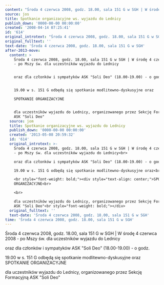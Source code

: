 ```yaml
---
content: "Środa 4 czerwca 2008, godz. 18.00, sala 151 G w SGH | W środę 4 czerwca 2008 - po Mszy św. dla uczestników wyjazdu do Lednicy\n\noraz dla członków i sympatyków ASK \"Soli Deo\" (18.00-19.00) - o godz.\n\n19.00 w s. 151 G odbędą się spotkanie modlitewno-dyskusyjne oraz\nSPOTKANIE ORGANIZACYJNE\n\ndla uczestników wyjazdu do Lednicy, organizowanego przez Sekcję Formacyjną ASK \"Soli Deo\"\n\n\n<!--CONTENT FROM OLD SERVER (jos before 2013): Środa 4 czerwca 2008, godz. 18.00, sala 151 G w SGH | W środę 4 czerwca 2008 - po Mszy św. dla uczestników wyjazdu do Lednicy\n\r\noraz dla członków i sympatyków ASK \"Soli Deo\" (18.00-19.00) - o godz.\n\r\n19.00 w s. 151 G odbędą się spotkanie modlitewno-dyskusyjne oraz\n\r\n\nSPOTKANIE ORGANIZACYJNE\n\r\n\n\r\ndla uczestników wyjazdu do Lednicy, organizowanego przez Sekcję Formacyjną ASK \"Soli Deo\"\n\n-->"
source: jos
title: Spotkanie organizacyjne ws. wyjazdu do Lednicy
publish_down: '0000-00-00 00:00:00'
created: '2008-04-14 07:25:41'
id: '614'
original_introtext: "Środa 4 czerwca 2008, godz. 18.00, sala 151 G w SGH | W środę 4 czerwca 2008 - po Mszy św. dla uczestników wyjazdu do Lednicy<br>\r\noraz dla członków i sympatyków ASK \"Soli Deo\" (18.00-19.00) - o godz.<br>\r\n19.00 w s. 151 G odbędą się spotkanie modlitewno-dyskusyjne oraz<br>\r\n<br style=\"font-weight: bold;\"><div style=\"text-align: center;\">SPOTKANIE ORGANIZACYJNE<br>\r\n<br>\r\ndla uczestników wyjazdu do Lednicy, organizowanego przez Sekcję Formacyjną ASK \"Soli Deo\"<br style=\"font-weight: bold;\"></div>"
original_fulltext: ''
text-date: 'Środa 4 czerwca 2008, godz. 18.00, sala 151 G w SGH'
after-2013-move:
  content: >
    Środa 4 czerwca 2008, godz. 18.00, sala 151 G w SGH | W środę 4 czerwca 2008
    - po Mszy św. dla uczestników wyjazdu do Lednicy


    oraz dla członków i sympatyków ASK "Soli Deo" (18.00-19.00) - o godz.


    19.00 w s. 151 G odbędą się spotkanie modlitewno-dyskusyjne oraz

    SPOTKANIE ORGANIZACYJNE


    dla uczestników wyjazdu do Lednicy, organizowanego przez Sekcję Formacyjną
    ASK "Soli Deo"
  source: jom
  title: Spotkanie organizacyjne ws. wyjazdu do Lednicy
  publish_down: '0000-00-00 00:00:00'
  created: '2013-05-08 20:59:32'
  id: '614'
  original_introtext: >-
    Środa 4 czerwca 2008, godz. 18.00, sala 151 G w SGH | W środę 4 czerwca 2008
    - po Mszy św. dla uczestników wyjazdu do Lednicy<br>

    oraz dla członków i sympatyków ASK "Soli Deo" (18.00-19.00) - o godz.<br>

    19.00 w s. 151 G odbędą się spotkanie modlitewno-dyskusyjne oraz<br>

    <br style="font-weight: bold;"><div style="text-align: center;">SPOTKANIE
    ORGANIZACYJNE<br>

    <br>

    dla uczestników wyjazdu do Lednicy, organizowanego przez Sekcję Formacyjną
    ASK "Soli Deo"<br style="font-weight: bold;"></div>
  original_fulltext: ''
  text-date: 'Środa 4 czerwca 2008, godz. 18.00, sala 151 G w SGH'
time: 'Środa 4 czerwca 2008, godz. 18.00, sala 151 G w SGH'
---
```

Środa 4 czerwca 2008, godz. 18.00, sala 151 G w SGH | W środę 4 czerwca 2008 - po Mszy św. dla uczestników wyjazdu do Lednicy

oraz dla członków i sympatyków ASK "Soli Deo" (18.00-19.00) - o godz.

19.00 w s. 151 G odbędą się spotkanie modlitewno-dyskusyjne oraz
SPOTKANIE ORGANIZACYJNE

dla uczestników wyjazdu do Lednicy, organizowanego przez Sekcję Formacyjną ASK "Soli Deo"


<!--CONTENT FROM OLD SERVER (jos before 2013): Środa 4 czerwca 2008, godz. 18.00, sala 151 G w SGH | W środę 4 czerwca 2008 - po Mszy św. dla uczestników wyjazdu do Lednicy

oraz dla członków i sympatyków ASK "Soli Deo" (18.00-19.00) - o godz.

19.00 w s. 151 G odbędą się spotkanie modlitewno-dyskusyjne oraz


SPOTKANIE ORGANIZACYJNE



dla uczestników wyjazdu do Lednicy, organizowanego przez Sekcję Formacyjną ASK "Soli Deo"

-->

<!--{{json:{"created_date":"2008-04-14 07:25:41","publish_down":"0000-00-00 00:00:00","id":"614"}}}-->
